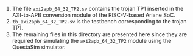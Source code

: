 1. The file `axi2apb_64_32_TP2.sv` contains the trojan TP1 inserted in the AXI-to-APB conversion module of the RISC-V-based Ariane SoC.
2. `tb_axi2apb_64_32_TP2.sv` is the testbench corresponding to the trojan TP1.
3. The remaining files in this directory are presented here since they are required for simulating the `axi2apb_64_32_TP2` module using the QuestaSim simulator.


